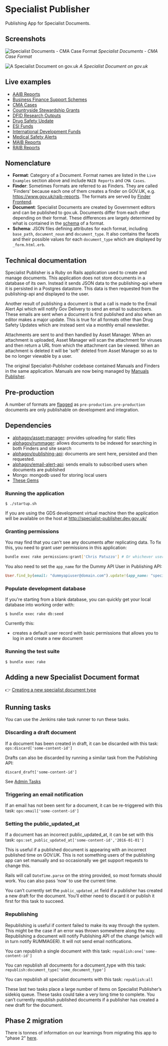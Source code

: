 # Specialist Publisher

Publishing App for Specialist Documents.

## Screenshots

![Specialist Documents - CMA Case Format](docs/specialist-publisher-screenshot.png)
*Specialist Documents - CMA Case Format*

![A Specialist Document on gov.uk](docs/screen-shot-specialist-document-cma-case.png)
*A Specialist Document on gov.uk*

## Live examples

- [AAIB Reports](https://www.gov.uk/aaib-reports)
- [Business Finance Support Schemes](https://www.gov.uk/business-finance-support)
- [CMA Cases](https://www.gov.uk/cma-cases)
- [Countryside Stewardship Grants](https://www.gov.uk/countryside-stewardship-grants)
- [DFID Research Outputs](https://www.gov.uk/dfid-research-outputs)
- [Drug Safety Update](https://www.gov.uk/drug-safety-update)
- [ESI Funds](https://www.gov.uk/european-structural-investment-funds)
- [International Development Funds](https://www.gov.uk/international-development-funding)
- [Medical Safety Alerts](https://www.gov.uk/drug-device-alerts)
- [MAIB Reports](https://www.gov.uk/maib-reports)
- [RAIB Reports](https://www.gov.uk/raib-reports)

## Nomenclature

- **Format**: Category of a Document. Format names are listed in the `Live Examples` section above and include `MAIB Reports` and `CMA Cases`.
- **Finder**:  Sometimes Formats are referred to as Finders. They are called 'Finders' because each one of them creates a finder on GOV.UK, e.g. https://www.gov.uk/raib-reports. The formats are served by [Finder Frontend](https://github.com/alphagov/finder-frontend).
- **Document**: Specialist Documents are created by Government editors and can be published to gov.uk. Documents differ from each other depending on their format. These differences are largely determined by what is contained in the [schema](https://github.com/alphagov/specialist-publisher-rebuild/blob/add-dfid-review-status/lib/documents/schemas/aaib_reports.json) of a format.
- **Schema**: JSON files defining attributes for each format, including `base_path`, `document_noun` and `document_type`. It also contains the facets and their possible values for each `document_type` which are displayed by `_form.html.erb`.

## Technical documentation

Specialist Publisher is a Ruby on Rails application used to create and manage documents. This application does not store documents in a database of its own. Instead it sends JSON data to the publishing-api where it is persisted in a Postgres datastore. This data is then requested from the publishing-api and displayed to the user.

Another result of publishing a document is that a call is made to the Email Alert Api which will notify Gov Delivery to send an email to subscribers. These emails are sent when a document is first published and also when an editor makes a major update. This is true for all formats other than Drug Safety Updates which are instead sent via a monthly email newsletter.

Attachments are sent to and then handled by Asset Manager. When an attachment is uploaded, Asset Manager will scan the attachment for viruses and then return a URL from which the attachment can be viewed. When an attachment is deleted it will be 'soft' deleted from Asset Manager so as to be no longer viewable by a user.

The original Specialist-Publisher codebase contained Manuals and Finders in the same application. Manuals are now being managed by [Manuals Publisher](https://github.com/alphagov/manuals-publisher).

## Pre-production

A number of formats are [flagged](https://github.com/alphagov/specialist-publisher/blob/f8e93142dfad6f3971a73c923b01f2e7352bdb54/lib/documents/schemas/tax_tribunal_decisions.json#L64) as `pre-production`. `pre-production` documents are only publishable on development and integration.

## Dependencies

- [alphagov/asset-manager](http://github.com/alphagov/asset-manager): provides uploading for static files
- [alphagov/rummager](http://github.com/alphagov/rummager): allows documents to be indexed for searching in both Finders and site search
- [alphagov/publishing-api](http://github.com/alphagov/publishing-api): documents are sent here, persisted and then requested.
- [alphagov/email-alert-api](http://github.com/alphagov/email-alert-api): sends emails to subscribed users when documents are published
- Mongo: mongodb used for storing local users
- [These Gems](https://github.com/alphagov/specialist-publisher-rebuild/blob/master/Gemfile)

### Running the application

```
$ ./startup.sh
```
If you are using the GDS development virtual machine then the application will be available on the host at http://specialist-publisher.dev.gov.uk/

### Granting permissions

You may find that you can't see any documents after replicating data. To fix
this, you need to grant user permissions in this application:

```bash
bundle exec rake permissions:grant['Chris Patuzzo'] # Or whichever user you're logged in as.
```

You also need to set the `app_name` for the Dummy API User in Publishing API:

```ruby
User.find_by(email: "dummyapiuser@domain.com").update!(app_name: "specialist-publisher")
```

### Populate development database

If you're starting from a blank database, you can quickly get your local database into working order with:

```
$ bundle exec rake db:seed
```

Currently this:
* creates a default user record with basic permissions that allows you to log in and create a new document


### Running the test suite

```
$ bundle exec rake
```

## Adding a new Specialist Document format

👉 [Creating a new specialist document type](/docs/creating-a-new-specialist-document-type.md)

## Running tasks

You can use the Jenkins rake task runner to run these tasks.

### Discarding a draft document

If a document has been created in draft, it can be discarded with this task:
`ops:discard['some-content-id']`

Drafts can also be discarded by running a similar task from the Publishing API:

`discard_draft['some-content-id']`

See [Admin Tasks](https://github.com/alphagov/publishing-api/blob/master/doc/admin-tasks.md)

### Triggering an email notification

If an email has not been sent for a document, it can be re-triggered with this task:
`ops:email['some-content-id']`

### Setting the public_updated_at

If a document has an incorrect public_updated_at, it can be set with this task:
`ops:set_public_updated_at['some-content-id','2016-01-01']`

This is useful if a published document is appearing with an incorrect published time on GOV.UK. This is not something users of the publishing app can set manually and so occasionally we get support requests to change this.

Rails will call `DateTime.parse` on the string provided, so most formats should work. You can also pass ‘now’ to use the current time.

You can’t currently set the `public_updated_at` field if a publisher has created a new draft for the document. You’ll either need to discard it or publish it first for this task to succeed.

### Republishing

Republishing is useful if content failed to make its way through the system. This might be the case if an error was thrown somewhere along the way. Republishing a document will notify Publishing API of the change (which will in turn notify RUMMAGER). It will not send email notifications.

You can republish a single document with this task:
`republish:one['some-content-id']`

You can republish all documents for a document_type with this task:
`republish:document_type['some_document_type']`

You can republish all specialist documents with this task:
`republish:all`

These last two tasks place a large number of items on Specialist Publisher’s sidekiq queue. These tasks could take a very long time to complete. You can’t currently republish published documents if a publisher has created a new draft for the document.

## Phase 2 migration

There is tonnes of information on our learnings from migrating this app to
"phase 2" [here](./docs/phase-2-migration/README.md).
